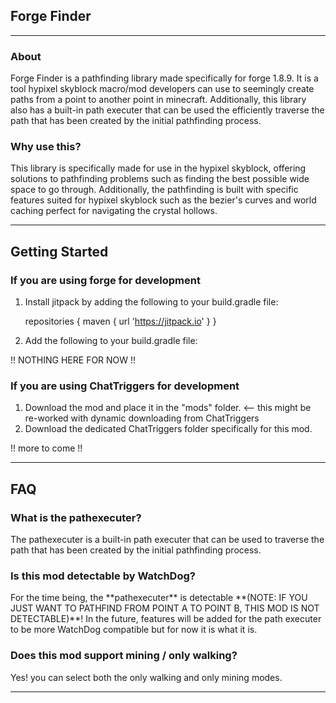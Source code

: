 ## Forge Finder

--------------------
<h3> About </h3>

Forge Finder is a pathfinding library made specifically for forge 1.8.9. It is a tool hypixel skyblock macro/mod developers can use to seemingly create paths from a point to another point in minecraft. Additionally, this library also has a built-in path executer that can be used the efficiently traverse the path that has been created by the initial pathfinding process.

<h3> Why use this? </h3>

This library is specifically made for use in the hypixel skyblock, offering solutions to pathfinding problems such as finding the best possible wide space to go through. Additionally, the pathfinding is built with specific features suited for hypixel skyblock such as the bezier's curves and world caching perfect for navigating the crystal hollows.

___

## Getting Started

<h3> If you are using forge for development </h3>

1. Install jitpack by adding the following to your build.gradle file:

    repositories {
        maven { url 'https://jitpack.io' }
    }
2. Add the following to your build.gradle file:

!! NOTHING HERE FOR NOW !!

<h3> If you are using ChatTriggers for development </h3>

1. Download the mod and place it in the "mods" folder. <-- this might be re-worked with dynamic downloading from ChatTriggers
2. Download the dedicated ChatTriggers folder specifically for this mod.

!! more to come !!

___

## FAQ

<h3> What is the pathexecuter? </h3>
The pathexecuter is a built-in path executer that can be used to traverse the path that has been created by the initial pathfinding process.

<h3> Is this mod detectable by WatchDog?</h3>
For the time being, the **pathexecuter** is detectable **(NOTE: IF YOU JUST WANT TO PATHFIND FROM POINT A TO POINT B, THIS MOD IS NOT DETECTABLE)**! In the future, features will be added for the path executer to be more WatchDog compatible but for now it is what it is.

<h3> Does this mod support mining / only walking? </h3>
Yes! you can select both the only walking and only mining modes.

___